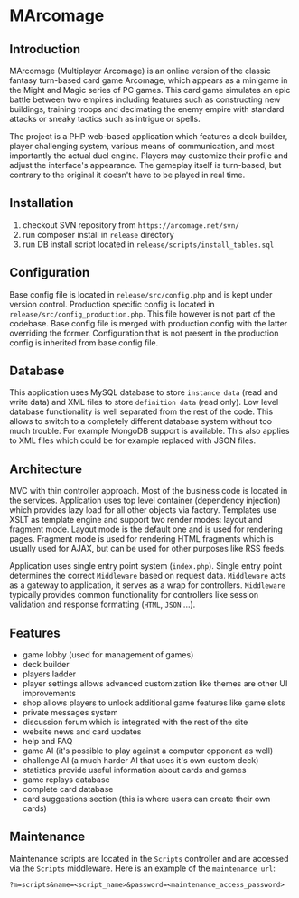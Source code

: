 # MArcomage

## Introduction

MArcomage (Multiplayer Arcomage) is an online version of the classic fantasy turn-based card game Arcomage, which appears as a minigame in the Might and Magic series of PC games.
This card game simulates an epic battle between two empires including features such as constructing new buildings, training troops and decimating the enemy empire with standard attacks or sneaky tactics such as intrigue or spells.

The project is a PHP web-based application which features a deck builder, player challenging system, various means of communication, and most importantly the actual duel engine.
Players may customize their profile and adjust the interface's appearance. The gameplay itself is turn-based, but contrary to the original it doesn't have to be played in real time.

## Installation

1. checkout SVN repository from `https://arcomage.net/svn/`
2. run composer install in `release` directory
3. run DB install script located in `release/scripts/install_tables.sql`

## Configuration

Base config file is located in `release/src/config.php` and is kept under version control. Production specific config is located in `release/src/config_production.php`.
This file however is not part of the codebase. Base config file is merged with production config with the latter overriding the former.
Configuration that is not present in the production config is inherited from base config file.
 
 ## Database
 
 This application uses MySQL database to store `instance data` (read and write data) and XML files to store `definition data` (read only).
 Low level database functionality is well separated from the rest of the code. This allows to switch to a completely different database system without too much trouble.
 For example MongoDB support is available. This also applies to XML files which could be for example replaced with JSON files.
 
 ## Architecture
 
 MVC with thin controller approach. Most of the business code is located in the services.
 Application uses top level container (dependency injection) which provides lazy load for all other objects via factory.
 Templates use XSLT as template engine and support two render modes: layout and fragment mode.
 Layout mode is the default one and is used for rendering pages.
 Fragment mode is used for rendering HTML fragments which is usually used for AJAX, but can be used for other purposes like RSS feeds.
 
 Application uses single entry point system (`index.php`). Single entry point determines the correct `Middleware` based on request data.
 `Middleware` acts as a gateway to application, it serves as a wrap for controllers. 
 `Middleware` typically provides common functionality for controllers like session validation
 and response formatting (`HTML`, `JSON` ...).
 
 ## Features
 
 * game lobby (used for management of games)
 * deck builder
 * players ladder
 * player settings allows advanced customization like themes are other UI improvements
 * shop allows players to unlock additional game features like game slots
 * private messages system
 * discussion forum which is integrated with the rest of the site
 * website news and card updates
 * help and FAQ
 * game AI (it's possible to play against a computer opponent as well)
 * challenge AI (a much harder AI that uses it's own custom deck)
 * statistics provide useful information about cards and games
 * game replays database
 * complete card database
 * card suggestions section (this is where users can create their own cards)
 
 ## Maintenance
 
 Maintenance scripts are located in the `Scripts` controller and are accessed via the `Scripts` middleware. 
 Here is an example of the `maintenance url`:
 
 `?m=scripts&name=<script_name>&password=<maintenance_access_password>`
  